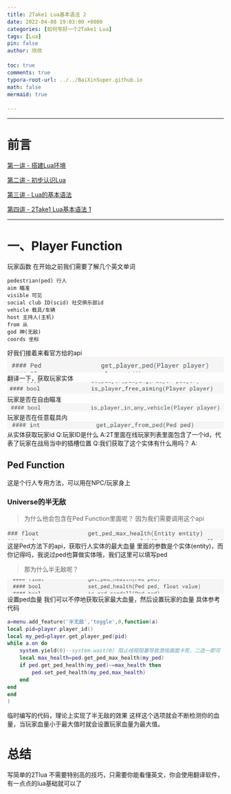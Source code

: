 ```yaml
---
title: 2Take1 Lua基本语法 2
date: 2022-04-08 19:03:00 +0800
categories: [如何写好一个2Take1 Lua]
tags: [Lua]
pin: false
author: 欣欣

toc: true
comments: true
typora-root-url: ../../BaiXinSuper.github.io
math: false
mermaid: true

---
```




---

# 前言

[第一讲 - 搭建Lua环境](https://blog.csdn.net/qq_44781082/article/details/123430300)

[第二讲 - 初步认识Lua](https://blog.csdn.net/qq_44781082/article/details/123438634)

[第三讲 - Lua的基本语法](https://blog.csdn.net/qq_44781082/article/details/123444302)

[第四讲 - 2Take1 Lua基本语法 1](https://blog.csdn.net/qq_44781082/article/details/123633231)

---


# 一、Player Function
玩家函数
在开始之前我们需要了解几个英文单词
```
pedestrian(ped) 行人
aim 瞄准
visible 可见
social club ID(scid) 社交俱乐部id
vehicle 载具/车辆
host 主持人(主机)
from 从
god 神(无敌)
coords 坐标
```
好我们接着来看官方给的api
![605b823ac9e8474487bb24d1c7f3278a](/assets/blog_res/2022-04-08-class5.assets/605b823ac9e8474487bb24d1c7f3278a.png)
翻译一下，获取玩家实体
![cf88b208e1674642889ed5af5f0e3056](/assets/blog_res/2022-04-08-class5.assets/cf88b208e1674642889ed5af5f0e3056.png)
玩家是否在自由瞄准
![7142e30ac8f64fec9a89fef2bc3165d8](/assets/blog_res/2022-04-08-class5.assets/7142e30ac8f64fec9a89fef2bc3165d8.png)
玩家是否在任意载具内
![0044dc1b52ca44abb71762c7ac76b020](/assets/blog_res/2022-04-08-class5.assets/0044dc1b52ca44abb71762c7ac76b020.png)
从实体获取玩家id
Q:玩家ID是什么
A:2T里面在线玩家列表里面包含了一个id，代表了玩家在战局当中的插槽位置
Q:我们获取了这个实体有什么用吗？
A:

## Ped Function
这是个行人专用方法，可以用在NPC/玩家身上
### Universe的半无敌
>为什么他会包含在Ped Function里面呢？
>因为我们需要调用这个api

![aaba003de59449199117c679ab077f04](/assets/blog_res/2022-04-08-class5.assets/aaba003de59449199117c679ab077f04.png)
这是Ped方法下的api，获取行人实体的最大血量
里面的参数是个实体(entity)，而你记得吗，我说过ped也算做实体哦，我们这里可以填写ped

>那为什么半无敌呢？

![9d5acb4498c0439a885ee33f96ccbfab](/assets/blog_res/2022-04-08-class5.assets/9d5acb4498c0439a885ee33f96ccbfab.png)
设置ped血量
我们可以不停地获取玩家最大血量，然后设置玩家的血量
具体参考代码
```lua
a=menu.add_feature('半无敌','toggle',0,function(a)
local pid=player.player_id()
local my_ped=player.get_player_ped(pid)
while a.on do
	system.yield(0)--system.wait(0) 阻止线程阻塞导致游戏画面卡死，二选一即可
	local max_health=ped.get_ped_max_health(my_ped)
	if ped.get_ped_health(my_ped)~=max_health then
		ped.set_ped_health(my_ped,max_health)
	end
end
end
)
```
临时编写的代码，理论上实现了半无敌的效果
这样这个选项就会不断检测你的血量，当玩家血量小于最大值时就会设置玩家血量为最大值。
# 总结
写简单的2Tlua 不需要特别高的技巧，只需要你能看懂英文，你会使用翻译软件，有一点点的lua基础就可以了
